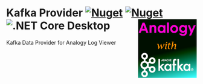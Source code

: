 
# Kafka Provider      [![Nuget](https://img.shields.io/nuget/v/Analogy.LogViewer.KafkaProvider)](https://www.nuget.org/packages/Analogy.LogViewer.KafkaProvider/) [![Nuget](https://img.shields.io/nuget/dt/Analogy.LogViewer.KafkaProvider)](https://www.nuget.org/packages/Analogy.LogViewer.KafkaProvider/)   ![.NET Core Desktop](https://github.com/Analogy-LogViewer/Analogy.LogViewer.KafkaProvider/workflows/.NET%20Core%20Desktop/badge.svg)   <img src="./Assets/Analogy_With_kafka.png" align="right" width="155px" height="155px">
Kafka Data Provider for Analogy Log Viewer
